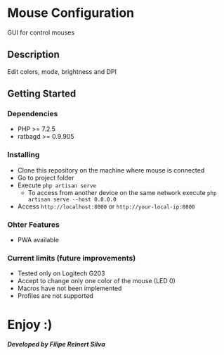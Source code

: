 # Mouse Configuration

GUI for control mouses

## Description

Edit colors, mode, brightness and DPI

## Getting Started

### Dependencies

* PHP >= 7.2.5
* ratbagd >= 0.9.905

### Installing

* Clone this repository on the machine where mouse is connected
* Go to project folder
* Execute `php artisan serve`
    * To access from another device on the same network execute `php artisan serve --host 0.0.0.0`
* Access `http://localhost:8000` or `http://your-local-ip:8000`

### Ohter Features

* PWA available

### Current limits (future improvements)

* Tested only on Logitech G203
* Accept to change only one color of the mouse (LED 0)
* Macros have not been implemented
* Profiles are not supported

# Enjoy :)

##### Developed by Filipe Reinert Silva


